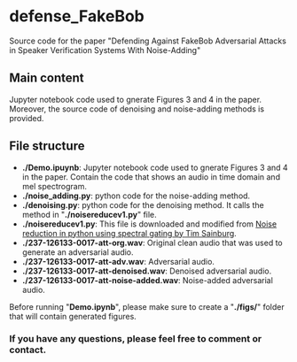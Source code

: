 # defense_FakeBob
Source code for the paper "Defending Against FakeBob Adversarial Attacks in Speaker Verification Systems With Noise-Adding"

## Main content
Jupyter notebook code used to gnerate Figures 3 and 4 in the paper. Moreover, the source code of denoising and noise-adding methods is provided.

## File structure
- **./Demo.ipuynb**: Jupyter notebook code used to gnerate Figures 3 and 4 in the paper. Contain the code that shows an audio in time domain and mel spectrogram.
- **./noise_adding.py**: python code for the noise-adding method. 
- **./denoising.py**: python code for the denoising method. It calls the method in "**./noisereducev1.py**" file.
- **./noisereducev1.py**: This file is downloaded and modified from [Noise reduction in python using spectral gating by Tim Sainburg](https://github.com/timsainb/noisereduce/blob/master/noisereduce/noisereducev1.py).
- **./237-126133-0017-att-org.wav**: Original clean audio that was used to generate an adversarial audio.
- **./237-126133-0017-att-adv.wav**: Adversarial audio.
- **./237-126133-0017-att-denoised.wav**: Denoised adversarial audio.
- **./237-126133-0017-att-noise-added.wav**: Noise-added adversarial audio.

Before running "**Demo.ipynb**", please make sure to create a "**./figs/**" folder that will contain generated figures.

### If you have any questions, please feel free to comment or contact.